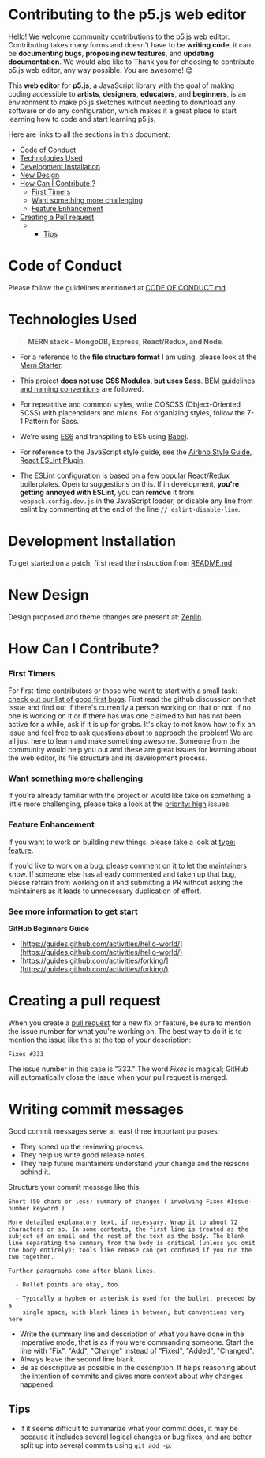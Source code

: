 # Contributing to the p5.js web editor 

Hello! We welcome community contributions to the p5.js web editor. Contributing takes many forms and doesn't have to be **writing code**, it can be **documenting bugs**, **proposing new features**, and **updating documentation**. We would also like to Thank you for choosing to contribute p5.js web editor, any way possible. You are awesome! :blush:

This **web editor** for **p5.js**, a JavaScript library with the goal of making coding accessible to **artists**, **designers**, **educators**, and **beginners**, is an environment to make p5.js sketches without needing to download any software or do any configuration, which makes it a great place to start learning how to code and start learning p5.js.

Here are links to all the sections in this document:

<!-- If you change any of the headings in this document, remember to update the table of contents. -->

- [Code of Conduct](#code-of-conduct)
- [Technologies Used](#technologies-used)
- [Development Installation](#development-installation)
- [New Design](#new-design)
- [How Can I Contribute ?](#how-can-i-contribute?)
  - [First Timers](#first-timers)
  - [Want something more challenging](#want-something-more-challenging)
  - [Feature Enhancement](#feature-enhancement)
- [Creating a Pull request](#creating-a-pull-request)
  - - [Tips](#tips)

# Code of Conduct

Please follow the guidelines mentioned at [CODE OF CONDUCT.md](https://github.com/processing/p5.js-web-editor/blob/master/CODE_OF_CONDUCT.md#p5js-code-of-conduct).

# Technologies Used

 > **MERN stack - MongoDB, Express, React/Redux, and Node**. 
 
 - For a reference to the **file structure format** I am using, please look at the [Mern Starter](https://github.com/Hashnode/mern-starter).

 - This project **does not use CSS Modules, but uses Sass**. [BEM guidelines and naming conventions](http://getbem.com/) are followed. 
 
 - For repeatitive and common styles, write OOSCSS (Object-Oriented SCSS) with placeholders and mixins. For organizing styles, follow the 7-1 Pattern for Sass.

 - We're using [ES6](http://es6-features.org/) and transpiling to ES5 using [Babel](https://babeljs.io/). 

 - For reference to the JavaScript style guide, see the [Airbnb Style Guide](https://github.com/airbnb/javascript), [React ESLint Plugin](https://github.com/yannickcr/eslint-plugin-react).

 - The ESLint configuration is based on a few popular React/Redux boilerplates. Open to suggestions on this. If in development, **you're getting annoyed with ESLint**, you can **remove** it from `webpack.config.dev.js` in the JavaScript loader, or disable any line from eslint by commenting at the end of the line `// eslint-disable-line`.

# Development Installation

To get started on a patch, first read the instruction from [README.md](https://github.com/processing/p5.js-web-editor#development-installation).

# New Design

Design proposed and theme changes are present at: [Zeplin](https://scene.zeplin.io/project/55f746c54a02e1e50e0632c3).

# How Can I Contribute?

### First Timers
For first-time contributors or those who want to start with a small task: [check out our list of good first bugs](https://github.com/processing/p5.js-web-editor/labels/good%20first%20issue). First read the github discussion on that issue and find out if there's currently a person working on that or not. If no one is working on it or if there has was one claimed to but has not been active for a while, ask if it is up for grabs. It's okay to not know how to fix an issue and feel free to ask questions about to approach the problem! We are all just here to learn and make something awesome. Someone from the community would help you out and these are great issues for learning about the web editor, its file structure and its development process.

### Want something more challenging
If you're already familiar with the project or would like take on something a little more challenging, please take a look at the [priority: high](https://github.com/processing/p5.js-web-editor/labels/priority%3Ahigh) issues.

### Feature Enhancement
If you want to work on building new things, please take a look at [type: feature](https://github.com/processing/p5.js-web-editor/labels/type%3Afeature).

If you'd like to work on a bug, please comment on it to let the maintainers know.
If someone else has already commented and taken up that bug, please refrain from working on it and submitting
a PR without asking the maintainers as it leads to unnecessary duplication of effort.

### See more information to get start
**GitHub Beginners Guide** 

* [https://guides.github.com/activities/hello-world/](https://guides.github.com/activities/hello-world/)
* [https://guides.github.com/activities/forking/](https://guides.github.com/activities/forking/)

# Creating a pull request

When you create a [pull request](https://help.github.com/articles/creating-a-pull-request/) for a new fix or feature, be sure to mention the issue number for what you're working on. The best way to do it is to mention the issue like this at the top of your description:

    Fixes #333

The issue number in this case is "333." The word *Fixes* is magical; GitHub will automatically close the issue when your pull request is merged.

# Writing commit messages

Good commit messages serve at least three important purposes:

* They speed up the reviewing process.
* They help us write good release notes.
* They help future maintainers understand your change and the reasons behind it.

Structure your commit message like this:

 ```
 Short (50 chars or less) summary of changes ( involving Fixes #Issue-number keyword )

 More detailed explanatory text, if necessary. Wrap it to about 72
 characters or so. In some contexts, the first line is treated as the
 subject of an email and the rest of the text as the body. The blank
 line separating the summary from the body is critical (unless you omit
 the body entirely); tools like rebase can get confused if you run the
 two together.

 Further paragraphs come after blank lines.

   - Bullet points are okay, too

   - Typically a hyphen or asterisk is used for the bullet, preceded by a
     single space, with blank lines in between, but conventions vary here
 ```

* Write the summary line and description of what you have done in the imperative mode, that is as if you were commanding someone. Start the line with "Fix", "Add", "Change" instead of "Fixed", "Added", "Changed".
* Always leave the second line blank.
* Be as descriptive as possible in the description. It helps reasoning about the intention of commits and gives more context about why changes happened.

Tips
----

* If it seems difficult to summarize what your commit does, it may be because it includes several logical changes or bug fixes, and are better split up into several commits using `git add -p`.


